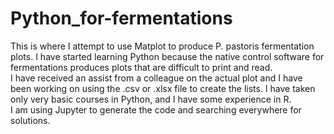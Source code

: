 # Python_for-fermentations
This is where I attempt to use Matplot to produce  P. pastoris fermentation plots.
I have started learning Python because the native control software for fermentations produces plots that are difficult to print and read.    
I have received an assist from a colleague on the actual plot and I have been working on using the .csv or .xlsx file to create the lists.
I have taken only very basic courses in Python, and I have some experience in R.  
I am using Jupyter to generate the code and searching everywhere for solutions.
